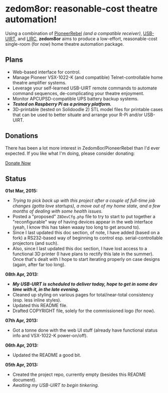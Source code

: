 zedom8or: reasonable-cost theatre automation!
========

Using a combination of [PioneerRebel](https://github.com/QuinnEbert/PioneerRebel "PioneerRebel") *(and a compatible receiver)*, [USB-UIRT](http://www.usbuirt.com "USB-UIRT"), and [LIRC](http://www.lirc.org "LIRC"), **zedom8or** aims to produce a low-effort, reasonable-cost single-room (for now) home theatre automation package.

Plans
-----

* Web-based interface for control.
* Manage Pioneer VSX-1022-K (and compatible) Telnet-controllable home theatre amplifier systems.
* Leverage your self-learned USB-UIRT remote commands to automate command sequences, de-complicating your theatre enjoyment.
* Monitor APCUPSD-compatible UPS battery backup systems.
* ***Tested on Raspberry Pi as a primary platform.***
* 3D-printable (tested on Solidoodle 2) STL model files for printable cases that can be used to better situate and arrange your R-Pi and/or USB-UIRT.

Donations
------

There has been a lot more interest in Zedom8or/PioneerRebel than I'd ever expected.  If you like what I'm doing, please consider donating:

[Donate Now](http://quinnebert.net/z8donate/)

Status
------

**01st Mar, 2015:**

* *Trying to pick back up with this project after a couple of full-time job changes (gotta love startups), a move out of my home state, and a few months of dealing with some health issues.*
* Posted a "proposed" `Z8DevCfg.php` file to try to start to put together a "reconfigurable" way of having devices appear in the web interface (yeah, I know this has taken waaay too long to get around to).
* Since I last updated this doc section, of note, I have added (based on a fork) a RS232-based way of beginning to control esp. serial-controllable projectors (and such).
* Also, since I last updated this doc section, I have lost access to a functional 3D printer (I have plans to rectify this late in the summer).  Once that's dealt with I hope to start iterating properly on case designs (again, after far too long).

**08th Apr, 2013:**

* ***My USB-UIRT is scheduled to deliver today, hope to get in some dev time with it, in the late evening.***
* Cleaned up styling on various pages for total/near-total consistency (esp. less inline styles).
* Updated this README file.
* Drafted COPYRIGHT file, solely for the commissioned logo (for now).

**07th Apr, 2013:**

* Got a tonne done with the web UI stuff (already have functional status info and VSX-1022-K power-on/off).

**06th Apr, 2013:**

* Updated the README a good bit.

**05th Apr, 2013:**

* Created the project repo, currently empty (besides this README document).
* *Awaiting my USB-UIRT to begin tinkering.*
